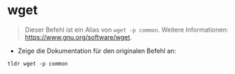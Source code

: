 # wget

> Dieser Befehl ist ein Alias von `wget -p common`.
> Weitere Informationen: <https://www.gnu.org/software/wget>.

- Zeige die Dokumentation für den originalen Befehl an:

`tldr wget -p common`
